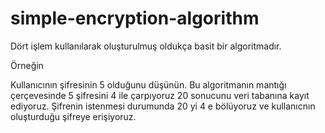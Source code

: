 # simple-encryption-algorithm
Dört işlem kullanılarak oluşturulmuş oldukça basit bir algoritmadır. 

Örneğin

Kullanıcının şifresinin 5 olduğunu düşünün. 
Bu algoritmanın mantığı çerçevesinde 5 şifresini 4 ile çarpıyoruz 
20 sonucunu veri tabanına kayıt ediyoruz.
Şifrenin istenmesi durumunda 20 yi 4 e bölüyoruz ve kullanıcnın oluşturduğu şifreye erişiyoruz.